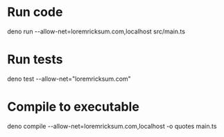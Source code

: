 # Run code
deno run --allow-net=loremricksum.com,localhost  src/main.ts


# Run tests
deno test --allow-net="loremricksum.com" 

# Compile to executable
deno compile --allow-net=loremricksum.com,localhost -o quotes main.ts